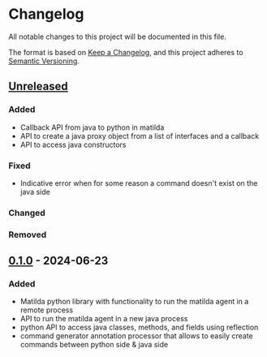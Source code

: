 # Changelog

All notable changes to this project will be documented in this file.

The format is based on [Keep a Changelog](https://keepachangelog.com/en/1.1.0/),
and this project adheres to [Semantic Versioning](https://semver.org/spec/v2.0.0.html).

## [Unreleased]

### Added

- Callback API from java to python in matilda
- API to create a java proxy object from a list of interfaces and a callback
- API to access java constructors

### Fixed

- Indicative error when for some reason a command doesn't exist on the java side


### Changed

### Removed

## [0.1.0] - 2024-06-23

### Added

- Matilda python library with functionality to run the matilda agent in a remote process
- API to run the matilda agent in a new java process
- python API to access java classes, methods, and fields using reflection
- command generator annotation processor that allows to easily create commands between python side & java side

[unreleased]: https://github.com/nadavgu/matilda/compare/0.1.0...dev
[0.1.0]: https://github.com/nadavgu/matilda/releases/tag/0.1.0